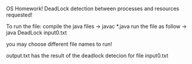 OS Homework!
DeadLock detection between processes and resources requested!

To run the file:
compile the java files -> javac *.java
run the file as follow -> java DeadLock input0.txt

you may choose different file names to run!

output.txt has the result of the deadlock detecion for file input0.txt
